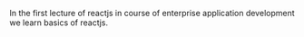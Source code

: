 In the first lecture of reactjs in course of enterprise application development we learn basics of reactjs.

